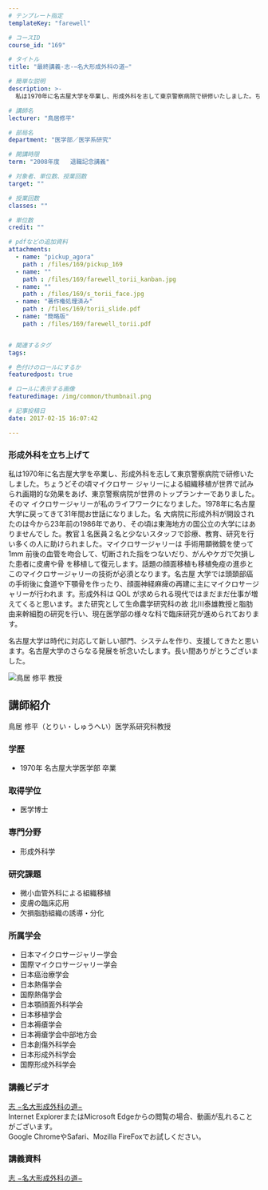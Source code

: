 ```yaml
---
# テンプレート指定
templateKey: "farewell"

# コースID
course_id: "169"

# タイトル
title: "最終講義-志-−名大形成外科の道−"

# 簡単な説明
description: >-
  私は1970年に名古屋大学を卒業し、形成外科を志して東京警察病院で研修いたしました。ちょうどその頃マイクロサー ジャリーによる組織移植が世界で試みられ画期的な効果をあげ、東京警察病院が世界のトップ...

# 講師名
lecturer: "鳥居修平"

# 部局名
department: "医学部／医学系研究"

# 開講時限
term: "2008年度	退職記念講義"

# 対象者、単位数、授業回数
target: ""

# 授業回数
classes: ""

# 単位数
credit: ""

# pdfなどの追加資料
attachments: 
  - name: "pickup_agora" 
    path : /files/169/pickup_169
  - name: "" 
    path : /files/169/farewell_torii_kanban.jpg
  - name: "" 
    path : /files/169/s_torii_face.jpg
  - name: "著作権処理済み" 
    path : /files/169/torii_slide.pdf
  - name: "簡略版" 
    path : /files/169/farewell_torii.pdf


# 関連するタグ
tags:

# 色付けのロールにするか
featuredpost: true

# ロールに表示する画像
featuredimage: /img/common/thumbnail.png

# 記事投稿日
date: 2017-02-15 16:07:42

---
```

### 形成外科を立ち上げて 

私は1970年に名古屋大学を卒業し、形成外科を志して東京警察病院で研修いたしました。ちょうどその頃マイクロサー ジャリーによる組織移植が世界で試みられ画期的な効果をあげ、東京警察病院が世界のトップランナーでありました。そのマ イクロサージャリーが私のライフワークになりました。1978年に名古屋大学に戻ってきて31年間お世話になりました。名 大病院に形成外科が開設されたのは今から23年前の1986年であり、その頃は東海地方の国公立の大学にはありませんでし た。教官１名医員２名と少ないスタッフで診療、教育、研究を行い多くの人に助けられました。マイクロサージャリーは 手術用顕微鏡を使って1mm 前後の血管を吻合して、切断された指をつないだり、がんやケガで欠損した患者に皮膚や骨 を移植して復元します。話題の顔面移植も移植免疫の進歩とこのマイクロサージャリーの技術が必須となります。名古屋 大学では頭頚部癌の手術後に食道や下顎骨を作ったり、顔面神経麻痺の再建に主にマイクロサージャリーが行われま す。形成外科は QOL が求められる現代ではまだまだ仕事が増えてくると思います。また研究として生命農学研究科の故 北川泰雄教授と脂肪由来幹細胞の研究を行い、現在医学部の様々な科で臨床研究が進められております。 

名古屋大学は時代に対応して新しい部門、システムを作り、支援してきたと思います。名古屋大学のさらなる発展を祈念いたします。長い間ありがとうございました。

![鳥居 修平 教授](/files/169/s_torii_face.jpg) 
## 講師紹介

鳥居 修平（とりい・しゅうへい）医学系研究科教授 

### 学歴

  * 1970年 名古屋大学医学部 卒業

### 取得学位

  * 医学博士

### 専門分野

  * 形成外科学

### 研究課題

  * 微小血管外科による組織移植
  * 皮膚の臨床応用
  * 欠損脂肪組織の誘導・分化

### 所属学会

  * 日本マイクロサージャリー学会
  * 国際マイクロサージャリー学会
  * 日本癌治療学会
  * 日本熱傷学会
  * 国際熱傷学会
  * 日本顎顔面外科学会
  * 日本移植学会
  * 日本褥瘡学会
  * 日本褥瘡学会中部地方会
  * 日本創傷外科学会
  * 日本形成外科学会
  * 国際形成外科学会
### 講義ビデオ

[志 −名大形成外科の道−](http://nuvideo.media.nagoya-u.ac.jp/embed/7df269ceb35ae8502664747a71cb1b43cff5d9b5)  
Internet ExplorerまたはMicrosoft Edgeからの閲覧の場合、動画が乱れることがございます。  
Google ChromeやSafari、Mozilla FireFoxでお試しください。 

### 講義資料


[志 −名大形成外科の道−](/files/169/torii_slide.pdf) 
